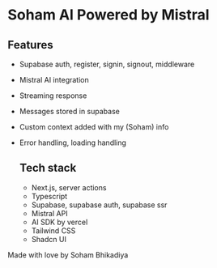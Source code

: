 # Soham AI Powered by Mistral

## Features

- Supabase auth, register, signin, signout, middleware
- Mistral AI integration
- Streaming response
- Messages stored in supabase
- Custom context added with my (Soham) info
- Error handling, loading handling

  ## Tech stack

  - Next.js, server actions
  - Typescript
  - Supabase, supabase auth, supabase ssr
  - Mistral API
  - AI SDK by vercel
  - Tailwind CSS
  - Shadcn UI
 
Made with love by Soham Bhikadiya
